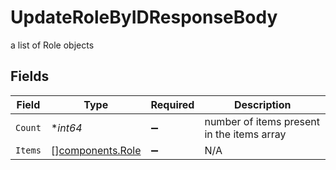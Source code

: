# UpdateRoleByIDResponseBody

a list of Role objects


## Fields

| Field                                                | Type                                                 | Required                                             | Description                                          |
| ---------------------------------------------------- | ---------------------------------------------------- | ---------------------------------------------------- | ---------------------------------------------------- |
| `Count`                                              | **int64*                                             | :heavy_minus_sign:                                   | number of items present in the items array           |
| `Items`                                              | [][components.Role](../../models/components/role.md) | :heavy_minus_sign:                                   | N/A                                                  |